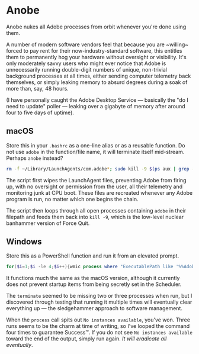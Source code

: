 # Anobe

Anobe nukes all Adobe processes from orbit whenever you're done using them.

A number of modern software vendors feel that because you are ~willing~ forced to pay rent for their now-industry-standard software, this entitles them to permanently hog your hardware without oversight or visibility.  It's only moderately savvy users who might ever notice that Adobe is unnecessarily running double-digit numbers of unique, non-trivial background processes at all times, either sending computer telemetry back themselves, or simply leaking memory to absurd degrees during a soak of more than, say, 48 hours.

(I have personally caught the Adobe Desktop Service — basically the "do I need to update" poller — leaking over a gigabyte of memory after around four to five days of uptime).

## macOS

Store this in your `.bashrc` as a one-line alias or as a reusable function.  Do not use `adobe` in the function/file name, it will terminate itself mid-stream.  Perhaps `anobe` instead?

```bash
rm -f ~/Library/LaunchAgents/com.adobe*; sudo kill -9 $(ps aux | grep -i '[a]dobe' | awk '{print $2}')
```

The script first wipes the LaunchAgent files, preventing Adobe from firing up, with no oversight or permission from the user, all their telemetry and monitoring junk at CPU boot. These files are recreated whenever any Adobe program is run, no matter which one begins the chain.

The script then loops through all open processes containing `adobe` in their filepath and feeds them back into `kill -9`, which is the low-level nuclear banhammer version of Force Quit.

## Windows

Store this as a PowerShell function and run it from an elevated prompt.

```powershell
for($i=1;$i -le 4;$i++){wmic process where "ExecutablePath like '%%Adobe%%'" call terminate}
```

It functions much the same as the macOS version, although it currently does not prevent startup items from being secretly set in the Scheduler.

The `terminate` seemed to be missing two or three processes when run, but I discovered through testing that running it multiple times will eventually clear everything up — the sledgehammer approach to software management.

When the `process` call spits out `No instances available`, you've won.  Three runs seems to be the charm at time of writing, so I've looped the command four times to guarantee Success™.  If you do not see `No instances available` toward the end of the output, simply run again.  _It will eradicate all eventually_.
